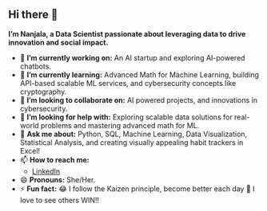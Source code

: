 ## Hi there 👋

**I’m Nanjala, a Data Scientist passionate about leveraging data to drive innovation and social impact.**  

- 🔭 **I’m currently working on:** An AI startup and exploring AI-powered chatbots.  
- 🌱 **I’m currently learning:** Advanced Math for Machine Learning, building API-based scalable ML services, and cybersecurity concepts like cryptography.  
- 👯 **I’m looking to collaborate on:** AI powered projects, and innovations in cybersecurity.  
- 🤔 **I’m looking for help with:** Exploring scalable data solutions for real-world problems and mastering advanced math for ML.  
- 💬 **Ask me about:** Python, SQL, Machine Learning, Data Visualization, Statistical Analysis, and creating visually appealing habit trackers in Excel!  
- 📫 **How to reach me:**  
  - [LinkedIn](https://www.linkedin.com/in/elizabeth-nanjala-w/)  
- 😄 **Pronouns:** She/Her.  
- ⚡ **Fun fact:**
      😂 I follow the Kaizen principle, become better each day
      📝 I love to see others WIN!!
